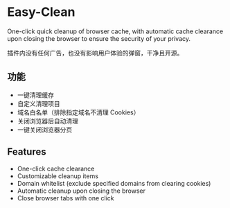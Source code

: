 # Easy-Clean
One-click quick cleanup of browser cache, with automatic cache clearance upon closing the browser to ensure the security of your privacy.

插件内没有任何广告，也没有影响用户体验的弹窗，干净且开源。

## 功能
- 一键清理缓存
- 自定义清理项目
- 域名白名单（排除指定域名不清理 Cookies）
- 关闭浏览器后自动清理
- 一键关闭浏览器分页

## Features
- One-click cache clearance
- Customizable cleanup items
- Domain whitelist (exclude specified domains from clearing cookies)
- Automatic cleanup upon closing the browser
- Close browser tabs with one click

  
